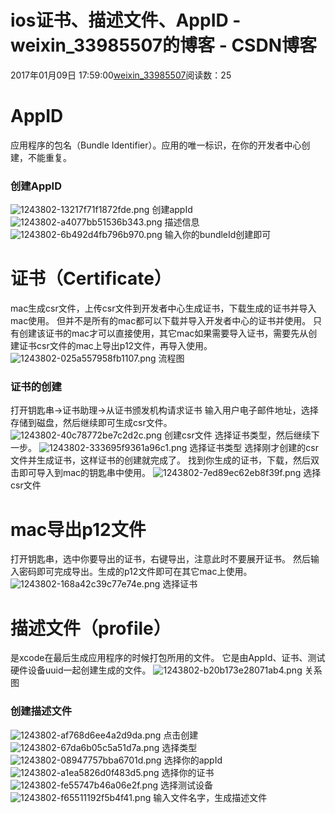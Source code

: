 # ios证书、描述文件、AppID - weixin_33985507的博客 - CSDN博客
2017年01月09日 17:59:00[weixin_33985507](https://me.csdn.net/weixin_33985507)阅读数：25
# AppID
应用程序的包名（Bundle Identifier）。应用的唯一标识，在你的开发者中心创建，不能重复。
### 创建AppID
![1243802-13217f71f1872fde.png](https://upload-images.jianshu.io/upload_images/1243802-13217f71f1872fde.png)
创建appId
![1243802-a4077bb51536b343.png](https://upload-images.jianshu.io/upload_images/1243802-a4077bb51536b343.png)
描述信息
![1243802-6b492d4fb796b970.png](https://upload-images.jianshu.io/upload_images/1243802-6b492d4fb796b970.png)
输入你的bundleId创建即可
# 证书（Certificate）
mac生成csr文件，上传csr文件到开发者中心生成证书，下载生成的证书并导入mac使用。
但并不是所有的mac都可以下载并导入开发者中心的证书并使用。
只有创建该证书的mac才可以直接使用，其它mac如果需要导入证书，需要先从创建证书csr文件的mac上导出p12文件，再导入使用。
![1243802-025a557958fb1107.png](https://upload-images.jianshu.io/upload_images/1243802-025a557958fb1107.png)
流程图
### 证书的创建
打开钥匙串->证书助理->从证书颁发机构请求证书
输入用户电子邮件地址，选择存储到磁盘，然后继续即可生成csr文件。
![1243802-40c78772be7c2d2c.png](https://upload-images.jianshu.io/upload_images/1243802-40c78772be7c2d2c.png)
创建csr文件
选择证书类型，然后继续下一步。
![1243802-333695f9361a96c1.png](https://upload-images.jianshu.io/upload_images/1243802-333695f9361a96c1.png)
选择证书类型
选择刚才创建的csr文件并生成证书，这样证书的创建就完成了。
找到你生成的证书，下载，然后双击即可导入到mac的钥匙串中使用。
![1243802-7ed89ec62eb8f39f.png](https://upload-images.jianshu.io/upload_images/1243802-7ed89ec62eb8f39f.png)
选择csr文件
# mac导出p12文件
打开钥匙串，选中你要导出的证书，右键导出，注意此时不要展开证书。
然后输入密码即可完成导出。生成的p12文件即可在其它mac上使用。
![1243802-168a42c39c77e74e.png](https://upload-images.jianshu.io/upload_images/1243802-168a42c39c77e74e.png)
选择证书
# 描述文件（profile）
是xcode在最后生成应用程序的时候打包所用的文件。
它是由AppId、证书、测试硬件设备uuid一起创建生成的文件。
![1243802-b20b173e28071ab4.png](https://upload-images.jianshu.io/upload_images/1243802-b20b173e28071ab4.png)
关系图
### 创建描述文件
![1243802-af768d6ee4a2d9da.png](https://upload-images.jianshu.io/upload_images/1243802-af768d6ee4a2d9da.png)
点击创建
![1243802-67da6b05c5a51d7a.png](https://upload-images.jianshu.io/upload_images/1243802-67da6b05c5a51d7a.png)
选择类型
![1243802-08947757bba6701d.png](https://upload-images.jianshu.io/upload_images/1243802-08947757bba6701d.png)
选择你的appId
![1243802-a1ea5826d0f483d5.png](https://upload-images.jianshu.io/upload_images/1243802-a1ea5826d0f483d5.png)
选择你的证书
![1243802-fe55747b46a06e2f.png](https://upload-images.jianshu.io/upload_images/1243802-fe55747b46a06e2f.png)
选择测试设备
![1243802-f65511192f5b4f41.png](https://upload-images.jianshu.io/upload_images/1243802-f65511192f5b4f41.png)
输入文件名字，生成描述文件
